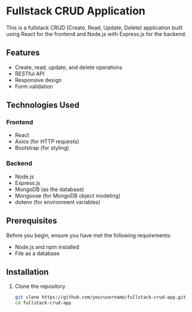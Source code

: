 # Fullstack CRUD Application

This is a fullstack CRUD (Create, Read, Update, Delete) application built using React for the frontend and Node.js with Express.js for the backend.

## Features

- Create, read, update, and delete operations
- RESTful API
- Responsive design
- Form validation

## Technologies Used

### Frontend
- React
- Axios (for HTTP requests)
- Bootstrap (for styling)

### Backend
- Node.js
- Express.js
- MongoDB (as the database)
- Mongoose (for MongoDB object modeling)
- dotenv (for environment variables)

## Prerequisites

Before you begin, ensure you have met the following requirements:

- Node.js and npm installed
- File as a database

## Installation

1. Clone the repository
   ```bash
   git clone https://github.com/yourusername/fullstack-crud-app.git
   cd fullstack-crud-app
